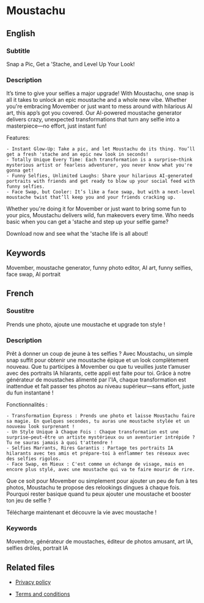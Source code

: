 # Moustachu

## English

### Subtitle

Snap a Pic, Get a 'Stache, and Level Up Your Look!

### Description

It’s time to give your selfies a major upgrade! With Moustachu, one snap is all it takes to unlock an epic moustache and a whole new vibe. Whether you're embracing Movember or just want to mess around with hilarious AI art, this app’s got you covered. Our AI-powered moustache generator delivers crazy, unexpected transformations that turn any selfie into a masterpiece—no effort, just instant fun!

Features:

    - Instant Glow-Up: Take a pic, and let Moustachu do its thing. You’ll get a fresh 'stache and an epic new look in seconds!
    - Totally Unique Every Time: Each transformation is a surprise—think mysterious artist or fearless adventurer, you never know what you're gonna get!
    - Funny Selfies, Unlimited Laughs: Share your hilarious AI-generated portraits with friends and get ready to blow up your social feed with funny selfies.
    - Face Swap, but Cooler: It’s like a face swap, but with a next-level moustache twist that’ll keep you and your friends cracking up.

Whether you're doing it for Movember or just want to bring some fun to your pics, Moustachu delivers wild, fun makeovers every time. Who needs basic when you can get a 'stache and step up your selfie game?

Download now and see what the 'stache life is all about!

## Keywords

Movember, moustache generator, funny photo editor, AI art, funny selfies, face swap, AI portrait

## French

### Soustitre

Prends une photo, ajoute une moustache et upgrade ton style !

### Description

Prêt à donner un coup de jeune à tes selfies ? Avec Moustachu, un simple snap suffit pour obtenir une moustache épique et un look complètement nouveau. Que tu participes à Movember ou que tu veuilles juste t’amuser avec des portraits IA hilarants, cette appli est faite pour toi. Grâce à notre générateur de moustaches alimenté par l'IA, chaque transformation est inattendue et fait passer tes photos au niveau supérieur—sans effort, juste du fun instantané !

Fonctionnalités :

    - Transformation Express : Prends une photo et laisse Moustachu faire sa magie. En quelques secondes, tu auras une moustache stylée et un nouveau look surprenant !
    - Un Style Unique à Chaque Fois : Chaque transformation est une surprise—peut-être un artiste mystérieux ou un aventurier intrépide ? Tu ne sauras jamais à quoi t'attendre !
    - Selfies Marrants, Rires Garantis : Partage tes portraits IA hilarants avec tes amis et prépare-toi à enflammer tes réseaux avec des selfies rigolos.
    - Face Swap, en Mieux : C'est comme un échange de visage, mais en encore plus stylé, avec une moustache qui va te faire mourir de rire.

Que ce soit pour Movember ou simplement pour ajouter un peu de fun à tes photos, Moustachu te propose des relookings dingues à chaque fois. Pourquoi rester basique quand tu peux ajouter une moustache et booster ton jeu de selfie ?

Télécharge maintenant et découvre la vie avec moustache !

### Keywords

Movembre, générateur de moustaches, éditeur de photos amusant, art IA, selfies drôles, portrait IA


## Related files

* [Privacy policy](PRIVACY_POLICY.md)

* [Terms and conditions](TERMS_AND_CONDITIONS.md)